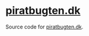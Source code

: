 # [piratbugten.dk](https://piratbugten.dk)

Source code for [piratbugten.dk](https://piratbugten.dk).
